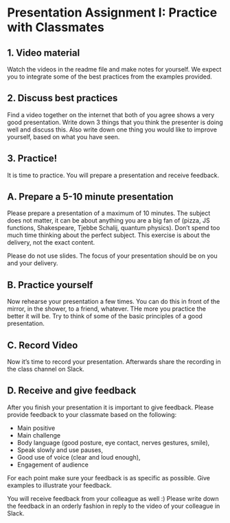 # Presentation Assignment I: Practice with Classmates

## 1. Video material
Watch the videos in the readme file and make notes for yourself. We expect you to integrate some of the best practices from the examples provided.

## 2. Discuss best practices
Find a video together on the internet that both of you agree shows a very good presentation. Write down 3 things that you think the presenter is doing well and discuss this. Also write down one thing you would like to improve yourself, based on what you have seen.

## 3. Practice!
It is time to practice. You will prepare a presentation and receive feedback. 

## A. Prepare a 5-10 minute presentation
Please prepare a presentation of a maximum of 10 minutes. The subject does not matter, it can be about anything you are a big fan of (pizza, JS functions, Shakespeare, Tjebbe Schalij, quantum physics). Don’t spend too much time thinking about the perfect subject. This exercise is about the delivery, not the exact content.

Please do not use slides. The focus of your presentation should be on you and your delivery.

## B. Practice yourself
Now rehearse your presentation a few times. You can do this in front of the mirror, in the shower, to a friend, whatever. THe more you practice the better it will be. Try to think of some of the basic principles of a good presentation.

## C. Record Video
Now it’s time to record your presentation. Afterwards share the recording in the class channel on Slack.

## D. Receive and give feedback
After you finish your presentation it is important to give feedback. Please provide feedback to your classmate based on the following:

- Main positive
- Main challenge
- Body language (good posture, eye contact, nerves gestures, smile), 
- Speak slowly and use pauses, 
- Good use of voice (clear and loud enough), 
- Engagement of audience

For each point make sure your feedback is as specific as possible. Give examples to illustrate your feedback.

You will receive feedback from your colleague as well :) Please write down the feedback in an orderly fashion in reply to the video of your colleague in Slack.
